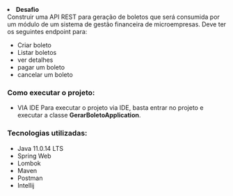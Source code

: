 <LI><b>Desafio</b></LI>
Construir uma API REST para geração de boletos que será consumida por um módulo de um sistema de gestão 
financeira de microempresas. Deve ter os seguintes endpoint para:

- Criar boleto
- Listar boletos
- ver detalhes
- pagar um boleto
- cancelar um boleto

<h3><b>Como executar o projeto: </b></h3>

- VIA IDE
  Para executar o projeto via IDE, basta entrar no projeto e executar a classe <b>GerarBoletoApplication</b>.

<h3><b>Tecnologias utilizadas: </b></h3>

- Java 11.0.14 LTS
- Spring Web
- Lombok
- Maven
- Postman
- Intellij
